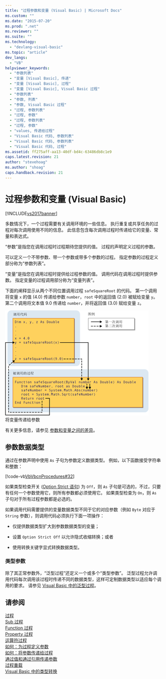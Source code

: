 ```yaml
---
title: "过程参数和变量 (Visual Basic) | Microsoft Docs"
ms.custom: ""
ms.date: "2015-07-20"
ms.prod: ".net"
ms.reviewer: ""
ms.suite: ""
ms.technology: 
  - "devlang-visual-basic"
ms.topic: "article"
dev_langs: 
  - "VB"
helpviewer_keywords: 
  - "参数列表"
  - "变量 [Visual Basic], 传递"
  - "变量 [Visual Basic], 过程"
  - "变量 [Visual Basic], Visual Basic 过程"
  - "参数列表"
  - "参数, 列表"
  - "参数, Visual Basic 过程"
  - "过程, 参数列表"
  - "过程, 参数"
  - "过程, 参数列表"
  - "过程, 参数"
  - "values, 传递给过程"
  - "Visual Basic 代码, 参数列表"
  - "Visual Basic 代码, 参数列表"
  - "Visual Basic 代码, 过程"
ms.assetid: ff275aff-aa13-40df-bd4c-63486db8c1e9
caps.latest.revision: 21
author: "stevehoag"
ms.author: "shoag"
caps.handback.revision: 21
---
```

# 过程参数和变量 (Visual Basic)
[!INCLUDE[vs2017banner](../../../../visual-basic/includes/vs2017banner.md)]

多数情况下，一个过程需要有关调用环境的一些信息。  执行重复或共享任务的过程对每次调用使用不同的信息。  此信息包含每次调用过程时传递给它的变量、常量和表达式。  
  
 “参数”是指您在调用过程时过程期待您提供的值。  过程的声明定义过程的参数。  
  
 可以定义一个不带参数、带一个参数或带多个参数的过程。  指定参数的过程定义部分称为“参数列表”。  
  
 “变量”是指您在调用过程时提供给过程参数的值。  调用代码在调用过程时提供参数。  指定变量的过程调用部分称为“变量列表”。  
  
 下面的阐释显示从两个不同位置调用过程 `safeSquareRoot` 的代码。  第一个调用将变量 `x` 的值 \(4.0\) 传递给参数 `number`，`root` 中的返回值 \(2.0\) 被赋给变量 `y`。  第二个调用将文本值 9.0 传递给 `number`，并将返回值 \(3.0\) 赋给变量 `z`。  
  
 ![将实参传递给形参的示意图](../../../../visual-basic/programming-guide/language-features/procedures/media/parametersargue.gif "ParametersArgue")  
将变量传递给参数  
  
 有关更多信息，请参见 [参数和变量之间的差异](../../../../visual-basic/programming-guide/language-features/procedures/differences-between-parameters-and-arguments.md)。  
  
## 参数数据类型  
 通过在参数声明中使用 `As` 子句为参数定义数据类型。  例如，以下函数接受字符串和整数：  
  
 [!code-vb[VbVbcnProcedures#32](./codesnippet/VisualBasic/procedure-parameters-and-arguments_1.vb)]  
  
 如果类型检查开关 \([Option Strict 语句](../../../../visual-basic/language-reference/statements/option-strict-statement.md)\) 为 `Off`，则 `As` 子句是可选的，不过，只要有任何一个参数使用它，则所有参数都必须使用它。  如果类型检查为 `On`，则 `As` 子句对于所有过程参数都是必选的。  
  
 如果调用代码需要提供的变量数据类型不同于它的对应参数（例如 `Byte` 对应于 `String` 参数），则调用代码必须执行下面一项操作：  
  
-   仅提供数据类型扩大到参数数据类型的变量；  
  
-   设置 `Option Strict Off` 以允许隐式收缩转换；或者  
  
-   使用转换关键字显式转换数据类型。  
  
### 类型参数  
 除了其正常参数外，“泛型过程”还定义一个或多个“类型参数”。  泛型过程允许调用代码每次调用该过程时传递不同的数据类型，这样可定制数据类型以适应每个调用的要求。  请参见 [Visual Basic 中的泛型过程](../../../../visual-basic/programming-guide/language-features/data-types/generic-procedures.md)。  
  
## 请参阅  
 [过程](../../../../visual-basic/programming-guide/language-features/procedures/index.md)   
 [Sub 过程](../../../../visual-basic/programming-guide/language-features/procedures/sub-procedures.md)   
 [Function 过程](../../../../visual-basic/programming-guide/language-features/procedures/function-procedures.md)   
 [Property 过程](../../../../visual-basic/programming-guide/language-features/procedures/property-procedures.md)   
 [运算符过程](../../../../visual-basic/programming-guide/language-features/procedures/operator-procedures.md)   
 [如何：为过程定义参数](../../../../visual-basic/programming-guide/language-features/procedures/how-to-define-a-parameter-for-a-procedure.md)   
 [如何：将参数传递给过程](../../../../visual-basic/programming-guide/language-features/procedures/how-to-pass-arguments-to-a-procedure.md)   
 [通过值和通过引用传递参数](../../../../visual-basic/programming-guide/language-features/procedures/passing-arguments-by-value-and-by-reference.md)   
 [过程重载](../../../../visual-basic/programming-guide/language-features/procedures/procedure-overloading.md)   
 [Visual Basic 中的类型转换](../../../../visual-basic/programming-guide/language-features/data-types/type-conversions.md)